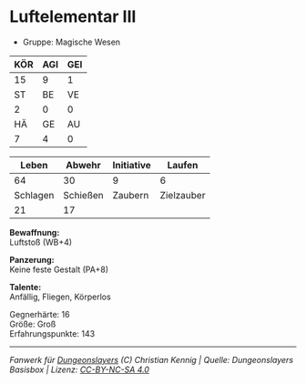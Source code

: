 # Luftelementar III  
- Gruppe: Magische Wesen  

| KÖR | AGI | GEI |  
| --- | --- | --- |  
| 15  | 9   | 1   |
| ST  | BE  | VE  |  
| 2   | 0   | 0   |
| HÄ  | GE  | AU  |  
| 7   | 4   | 0   |


| Leben    | Abwehr   | Initiative | Laufen     |
| -------- | -------- | ---------- | ---------- |
| 64       | 30       | 9          | 6          |
| Schlagen | Schießen | Zaubern    | Zielzauber |
| 21       | 17       |            |            |

**Bewaffnung:**  
Luftstoß (WB+4)

**Panzerung:**  
Keine feste Gestalt (PA+8)

**Talente:**  
Anfällig, Fliegen, Körperlos

Gegnerhärte: 16  
Größe: Groß  
Erfahrungspunkte: 143  



___
*Fanwerk für [Dungeonslayers](https://www.dungeonslayers.net/) (C) Christian Kennig | Quelle: Dungeonslayers Basisbox | Lizenz: [CC-BY-NC-SA 4.0](https://creativecommons.org/licenses/by-nc-sa/4.0/deed.de)*